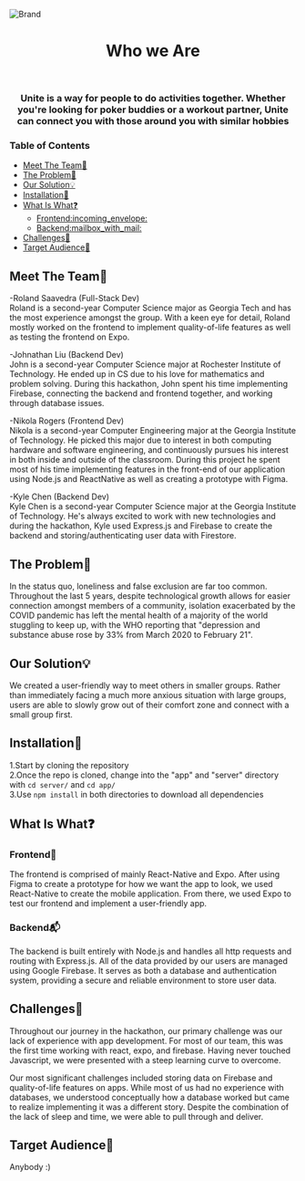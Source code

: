 ![Brand](https://github.com/rolandsaav/HackHarvard2023/assets/118225165/697668cf-2db9-4302-bdb1-9f5d0b1100f0)
<header>
<h1 align = "center"> Who we Are </h1>
</header>
<h3 align = "center"> Unite is a way for people to do activities together. Whether you're looking for poker buddies or a workout partner, Unite can connect you with those around you with similar hobbies </h3>

### Table of Contents

- [Meet The Team:bow: ](#meet-the-teambow-)
- [The Problem:pushpin: ](#the-problempushpin-)
- [Our Solution:bulb: ](#our-solutionbulb-)
- [Installation:wrench: ](#installationwrench-)
- [What Is What:question: ](#what-is-whatquestion-)
  - [Frontend:incoming\_envelope: ](#frontendincoming_envelope-)
  - [Backend:mailbox\_with\_mail: ](#backendmailbox_with_mail-)
- [Challenges:anger: ](#challengesanger-)
- [Target Audience:dart: ](#target-audiencedart-)

## Meet The Team:bow: <a name = "Meet"><a>
-Roland Saavedra (Full-Stack Dev)     
Roland is a second-year Computer Science major as Georgia Tech and has the most experience amongst the group. With a keen eye for detail, Roland mostly worked on the frontend to implement quality-of-life features as well as testing the frontend on Expo.
  
-Johnathan Liu (Backend Dev)   
John is a second-year Computer Science major at Rochester Institute of Technology. He ended up in CS due to his love for mathematics and problem solving. During this hackathon, John spent his time implementing Firebase, connecting the backend and frontend together, and working through database issues.
   
-Nikola Rogers (Frontend Dev)   
Nikola is a second-year Computer Engineering major at the Georgia Institute of Technology. He picked this major due to interest in both computing hardware and software engineering, and continuously pursues his interest in both inside and outside of the classroom. During this project he spent most of his time implementing features in the front-end of our application using Node.js and ReactNative as well as creating a prototype with Figma.
 
-Kyle Chen (Backend Dev)   
Kyle Chen is a second-year Computer Science major at the Georgia Institute of Technology. He's always excited to work with new technologies and during the hackathon, Kyle used Express.js and Firebase to create the backend  and storing/authenticating user data with Firestore.

## The Problem:pushpin: <a name = "Problem"><a>
In the status quo, loneliness and false exclusion are far too common. Throughout the last 5 years, despite technological growth allows for easier connection amongst members of a community, isolation exacerbated by the COVID pandemic has left the mental health of a majority of the world stuggling to keep up, with the WHO reporting that "depression and substance abuse rose by 33% from March 2020 to February 21".

## Our Solution:bulb: <a name = "Solution"><a>
We created a user-friendly way to meet others in smaller groups. Rather than immediately facing a much more anxious situation with large groups, users are able to slowly grow out of their comfort zone and connect with a small group first. 

## Installation:wrench: <a name = "installation"><a>
1.Start by cloning the repository  
2.Once the repo is cloned, change into the "app" and "server" directory with `cd server/` and `cd app/`  
3.Use `npm install` in both directories to download all dependencies

## What Is What:question: <a name = "tech"><a>
### Frontend:incoming_envelope: <a name = "Front"><a>
The frontend is comprised of mainly React-Native and Expo. After using Figma to create a prototype for how we want the app to look, we used React-Native to create the mobile application. From there, we used Expo to test our frontend and implement a user-friendly app.

### Backend:mailbox_with_mail: <a name = "Back"><a>
The backend is built entirely with Node.js and handles all http requests and routing with Express.js. All of the data provided by our users are managed using Google Firebase. It serves as both a database and authentication system, providing a secure and reliable environment to store user data. 

## Challenges:anger: <a name = "challenge"><a>
Throughout our journey in the hackathon, our primary challenge was our lack of experience with app development. For most of our team, this was the first time working with react, expo, and firebase. Having never touched Javascript, we were presented with a steep learning curve to overcome.  

Our most significant challenges included storing data on Firebase and quality-of-life features on apps. While most of us had no experience with databases, we understood conceptually how a database worked but came to realize implementing it was a different story. Despite the combination of the lack of sleep and time, we were able to pull through and deliver.  

## Target Audience:dart: <a name = "Target"><a>  
Anybody :)